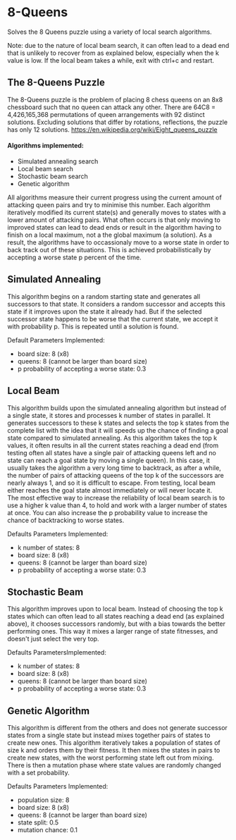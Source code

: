 # 8-Queens
Solves the 8 Queens puzzle using a variety of local search algorithms.

Note: due to the nature of local beam search, it can often lead to a dead end that is unlikely to recover from as explained below, especially when the k value is low. If the local beam takes a while, exit with ctrl+c and restart.

## The 8-Queens Puzzle
The 8-Queens puzzle is the problem of placing 8 chess queens on an 8x8 chessboard such that no queen can attack any other. There are 64C8 = 4,426,165,368 permutations of queen arrangements with 92 distinct solutions. Excluding solutions that differ by rotations, reflections, the puzzle has only 12 solutions.
https://en.wikipedia.org/wiki/Eight_queens_puzzle

#### Algorithms implemented:
- Simulated annealing search
- Local beam search
- Stochastic beam search
- Genetic algorithm

All algorithms measure their current progress using the current amount of attacking queen pairs and try to minimise this number. Each algorithm iteratively modified its current state(s) and generally moves to states with a lower amount of attacking pairs. What often occurs is that only moving to improved states can lead to dead ends or result in the algorithm having to finish on a local maximum, not a the global maximum (a solution). As a result, the algorithms have to occassionaly move to a worse state in order to back track out of these situations. This is achieved probabilistically by accepting a worse state p percent of the time.

## Simulated Annealing
This algorithm begins on a random starting state and generates all successors to that state. It considers a random successor and accepts this state if it improves upon the state it already had. But if the selected successor state happens to be worse that the current state, we accept it with probability p. This is repeated until a solution is found.  

Default Parameters Implemented:
- board size: 8 (x8)
- queens: 8 (cannot be larger than board size)
- p probability of accepting a worse state: 0.3

## Local Beam
This algorithm builds upon the simulated annealing algorithm but instead of a single state, it stores and processes k number of states in parallel. It generates successors to these k states and selects the top k states from the complete list with the idea that it will speeds up the chance of finding a goal state compared to simulated annealing. As this algorithm takes the top k values, it often results in all the current states reaching a dead end (from testing often all states have a single pair of attacking queens left and no state can reach a goal state by moving a single queen). In this case, it usually takes the algorithm a very long time to backtrack, as after a while, the number of pairs of attacking queens of the top k of the successors are nearly always 1, and so it is difficult to escape. From testing, local beam either reaches the goal state almost immediately or will never locate it.   
The most effective way to increase the reliability of local beam search is to use a higher k value than 4, to hold and work with a larger number of states at once. You can also increase the p probability value to increase the chance of backtracking to worse states.

Defaults Parameters Implemented:
- k number of states: 8
- board size: 8 (x8)
- queens: 8 (cannot be larger than board size)
- p probability of accepting a worse state: 0.3

## Stochastic Beam
This algorithm improves upon to local beam. Instead of choosing the top k states which can often lead to all states reaching a dead end (as explained above), it chooses successors randomly, but with a bias towards the better performing ones. This way it mixes a larger range of state fitnesses, and doesn't just select the very top. 

Defaults ParametersImplemented:
- k number of states: 8
- board size: 8 (x8)
- queens: 8 (cannot be larger than board size)
- p probability of accepting a worse state: 0.3

## Genetic Algorithm
This algorithm is different from the others and does not generate successor states from a single state but instead mixes together pairs of states to create new ones. This algorithm iteratively takes a population of states of size k and orders them by their fitness. It then mixes the states in pairs to create new states, with the worst performing state left out from mixing. There is then a mutation phase where state values are randomly changed with a set probability.

Defaults Parameters Implemented:
- population size: 8
- board size: 8 (x8)
- queens: 8 (cannot be larger than board size)
- state split: 0.5
- mutation chance: 0.1
